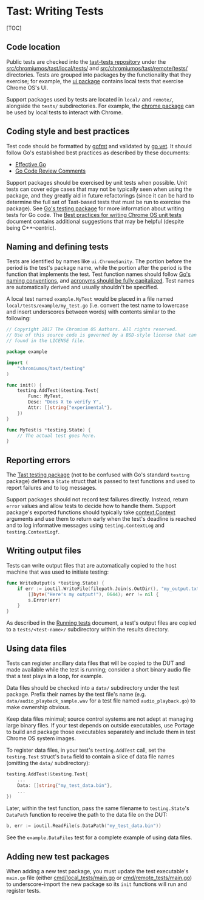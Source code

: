 # Tast: Writing Tests

[TOC]

## Code location

Public tests are checked into the [tast-tests repository] under the
[src/chromiumos/tast/local/tests/] and [src/chromiumos/tast/remote/tests/]
directories. Tests are grouped into packages by the functionality that they
exercise; for example, the [ui package] contains local tests that exercise
Chrome OS's UI.

Support packages used by tests are located in `local/` and `remote/`, alongside
the `tests/` subdirectories. For example, the [chrome package] can be used by
local tests to interact with Chrome.

## Coding style and best practices

Test code should be formatted by [gofmt] and validated by [go vet]. It should
follow Go's established best practices as described by these documents:

*   [Effective Go]
*   [Go Code Review Comments]

Support packages should be exercised by unit tests when possible. Unit tests can
cover edge cases that may not be typically seen when using the package, and they
greatly aid in future refactorings (since it can be hard to determine the full
set of Tast-based tests that must be run to exercise the package). See [Go's
testing package] for more information about writing tests for Go code. The [Best
practices for writing Chrome OS unit tests] document contains additional
suggestions that may be helpful (despite being C++-centric).

## Naming and defining tests

Tests are identified by names like `ui.ChromeSanity`. The portion before the
period is the test's package name, while the portion after the period is the
function that implements the test. Test function names should follow [Go's
naming conventions], and [acronyms should be fully capitalized]. Test names are
automatically derived and usually shouldn't be specified.

A local test named `example.MyTest` would be placed in a file named
`local/tests/example/my_test.go` (i.e. convert the test name to lowercase and
insert underscores between words) with contents similar to the following:

```go
// Copyright 2017 The Chromium OS Authors. All rights reserved.
// Use of this source code is governed by a BSD-style license that can be
// found in the LICENSE file.

package example

import (
	"chromiumos/tast/testing"
)

func init() {
	testing.AddTest(&testing.Test{
		Func: MyTest,
		Desc: "Does X to verify Y",
		Attr: []string{"experimental"},
	})
}

func MyTest(s *testing.State) {
	// The actual test goes here.
}
```

## Reporting errors

The [Tast testing package] (not to be confused with Go's standard `testing`
package) defines a `State` struct that is passed to test functions and used to
report failures and to log messages.

Support packages should not record test failures directly. Instead, return
`error` values and allow tests to decide how to handle them. Support package's
exported functions should typically take [context.Context] arguments and use
them to return early when the test's deadline is reached and to log informative
messages using `testing.ContextLog` and `testing.ContextLogf`.

## Writing output files

Tests can write output files that are automatically copied to the host machine
that was used to initiate testing:

```go
func WriteOutput(s *testing.State) {
	if err := ioutil.WriteFile(filepath.Join(s.OutDir(), "my_output.txt"),
		[]byte("Here's my output!"), 0644); err != nil {
		s.Error(err)
	}
}
```

As described in the [Running tests] document, a test's output files are copied
to a `tests/<test-name>/` subdirectory within the results directory.

## Using data files

Tests can register ancillary data files that will be copied to the DUT and made
available while the test is running; consider a short binary audio file that a
test plays in a loop, for example.

Data files should be checked into a `data/` subdirectory under the test package.
Prefix their names by the test file's name (e.g.
`data/audio_playback_sample.wav` for a test file named `audio_playback.go`) to
make ownership obvious.

Keep data files minimal; source control systems are not adept at managing large
binary files. If your test depends on outside executables, use Portage to build
and package those executables separately and include them in test Chrome OS
system images.

To register data files, in your test's `testing.AddTest` call, set the
`testing.Test` struct's `Data` field to contain a slice of data file names
(omitting the `data/` subdirectory):

```go
testing.AddTest(&testing.Test{
	...
	Data: []string{"my_test_data.bin"},
	...
})
```

Later, within the test function, pass the same filename to `testing.State`'s
`DataPath` function to receive the path to the data file on the DUT:

```go
b, err := ioutil.ReadFile(s.DataPath("my_test_data.bin"))
```

See the `example.DataFiles` test for a complete example of using data files.

## Adding new test packages

When adding a new test package, you must update the test executable's `main.go`
file (either [cmd/local_tests/main.go] or [cmd/remote_tests/main.go]) to
underscore-import the new package so its `init` functions will run and register
tests.

[tast-tests repository]: ../../tast-tests/
[src/chromiumos/tast/local/tests/]: ../../tast-tests/src/chromiumos/tast/local/tests/
[src/chromiumos/tast/remote/tests/]: ../../tast-tests/src/chromiumos/tast/remote/tests/
[ui package]: ../../tast-tests/src/chromiumos/tast/local/tests/ui/
[chrome package]: ../../tast-tests/src/chromiumos/tast/local/chrome/
[gofmt]: https://golang.org/cmd/gofmt/
[go vet]: https://golang.org/cmd/vet/
[Effective Go]: https://golang.org/doc/effective_go.html
[Go Code Review Comments]: https://github.com/golang/go/wiki/CodeReviewComments
[Go's testing package]: https://golang.org/pkg/testing/
[Best practices for writing Chrome OS unit tests]: https://chromium.googlesource.com/chromiumos/docs/+/master/unit_tests.md
[Go's naming conventions]: https://golang.org/doc/effective_go.html#names
[acronyms should be fully capitalized]: https://github.com/golang/go/wiki/CodeReviewComments#initialisms
[Tast testing package]: ../src/chromiumos/tast/testing/
[context.Context]: https://golang.org/pkg/context/
[Running tests]: running_tests.md
[cmd/local_tests/main.go]: ../../tast-tests/src/chromiumos/cmd/local_tests/main.go
[cmd/remote_tests/main.go]: ../../tast-tests/src/chromiumos/cmd/remote_tests/main.go
